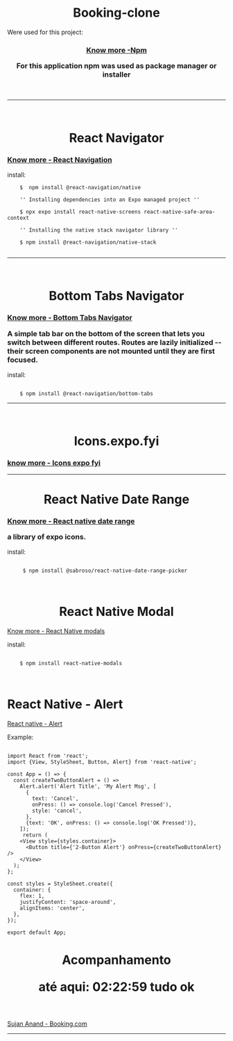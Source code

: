 <h1 align='center'>Booking-clone</h1>


Were used for this project:

<h3 align="center">

[Know more -Npm ](https://www.npmjs.com/)

For this application npm was used as package manager or installer

</h3>

<br>

---

<br>

<h1 align="center"> React Navigator

<h3>

[Know more - React Navigation](https://reactnavigation.org/docs/getting-started/)

</h3>

</h1>

install:

```
    $  npm install @react-navigation/native

    '' Installing dependencies into an Expo managed project ''

    $ npx expo install react-native-screens react-native-safe-area-context

    '' Installing the native stack navigator library ''

    $ npm install @react-navigation/native-stack


```

---

<br>

<h1 align="center"> Bottom Tabs Navigator</h1>

<h3>

[Know more - Bottom Tabs Navigator](https://reactnavigation.org/docs/bottom-tab-navigator/)

A simple tab bar on the bottom of the screen that lets you switch between different routes. 
Routes are lazily initialized -- their screen components are not mounted until they are first focused.

</h3>

install:

```

    $ npm install @react-navigation/bottom-tabs

```
---

<br>

<h1 align='center'> Icons.expo.fyi

<h3>

[know more - Icons expo fyi](https://icons.expo.fyi/)

</h3>

</h1>

---
<h1 align="center">
React Native Date Range
</h1>

<h3>

[Know more - React native date range](https://www.npmjs.com/package/@sabroso/react-native-date-range-picker)
    
 a library of expo icons.


</h3>

install:
```

     $ npm install @sabroso/react-native-date-range-picker

```

<br>


<h1 align="center">
React Native Modal
</h1>


[Know more - React Native modals](https://www.npmjs.com/package/react-native-modals)

install:
```

    $ npm install react-native-modals

```

<br>

<h1>
React Native - Alert
</h1>

[React native - Alert](https://reactnative.dev/docs/alert)

Example:

```

import React from 'react';
import {View, StyleSheet, Button, Alert} from 'react-native';

const App = () => {
  const createTwoButtonAlert = () =>
    Alert.alert('Alert Title', 'My Alert Msg', [
      {
        text: 'Cancel',
        onPress: () => console.log('Cancel Pressed'),
        style: 'cancel',
      },
      {text: 'OK', onPress: () => console.log('OK Pressed')},
    ]);
     return (
    <View style={styles.container}>
      <Button title={'2-Button Alert'} onPress={createTwoButtonAlert} />
    </View>
  );
};

const styles = StyleSheet.create({
  container: {
    flex: 1,
    justifyContent: 'space-around',
    alignItems: 'center',
  },
});

export default App;

```



<h1></h1>


<h1 align="center">

 Acompanhamento

até aqui: 02:22:59 tudo ok 

</h1> 


<br>

[Sujan Anand - Booking.com](https://www.youtube.com/watch?v=3QcMq90iD5Q)

***